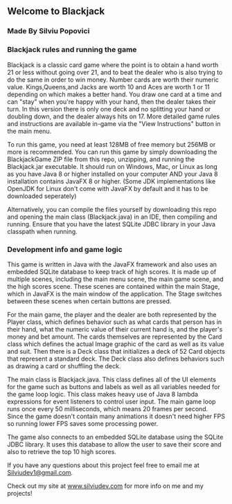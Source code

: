 ## Welcome to Blackjack
### Made By Silviu Popovici

### Blackjack rules and running the game
Blackjack is a classic card game where the point is to obtain a hand worth 21 or less without going over 21, 
and to beat the dealer who is also trying to do the same in order to win money. Number cards are worth their 
numeric value. Kings,Queens,and Jacks are worth 10 and Aces are worth 1 or 11 depending on which makes a better 
hand. You draw one card at a time and can "stay" when you're happy with your hand, then the dealer takes their 
turn. In this version there is only one deck and no splitting your hand or doubling down, and the dealer always 
hits on 17. More detailed game rules and instructions are available in-game via the "View Instructions" button 
in the main menu.

To run this game, you need at least 128MB of free memory but 256MB or more is recommended. You can run this 
game by simply downloading the BlackjackGame ZIP file from this repo, unzipping, and running the Blackjack.jar executable. It should run on Windows, Mac, or Linux as long as 
you have Java 8 or higher installed on your computer AND your Java 8 installation contains JavaFX 8 or higher. 
(Some JDK implementations like OpenJDK for Linux don't come with JavaFX by default and it has to be downloaded seperately)

Alternatively, you can compile the files yourself by downloading this repo and opening the main class 
(Blackjack.java) in an IDE, then compiling and running. Ensure that you have the latest SQLite JDBC library in your Java classpath when running.

### Development info and game logic
This game is written in Java with the JavaFX framework and also uses an embedded SQLite database to keep track 
of high scores. It is made up of multiple scenes, including the main menu scene, the main game scene, and the 
high scores scene. These scenes are contained within the main Stage, which in JavaFX is the main window of the 
application. The Stage switches between these scenes when certain buttons are pressed. 

For the main game, the player and the dealer are both represented by the Player class, which defines behavior 
such as what cards that person has in their hand, what the numeric value of their current hand is, and the 
player's money and bet amount. The cards themselves are represented by the Card class which defines the actual 
Image graphic of the card as well as its value and suit. Then there is a Deck class that initializes a deck of 
52 Card objects that represent a standard deck. The Deck class also defines behaviors such as drawing a card or 
shuffling the deck.

The main class is Blackjack.java. This class defines all of the UI elements for the game such as buttons and 
labels as well as all variables needed for the game loop logic. This class makes heavy use of Java 8 lambda 
expressions for event listeners to control user input. The main game loop runs once every 50 milliseconds, 
which means 20 frames per second. Since the game doesn't contain many animations it doesn't need higher FPS so 
running lower FPS saves some processing power.

The game also connects to an embedded SQLite database using the SQLite JDBC library. It uses this database to 
allow the user to save their score and also to retrieve the top 10 high scores.

If you have any questions about this project feel free to email me at Silviudev1@gmail.com. 

Check out my site at www.silviudev.com for more info on me and my projects! 